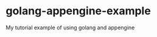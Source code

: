 golang-appengine-example
========================

My tutorial example of using golang and appengine
